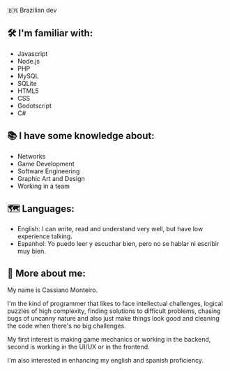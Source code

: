
🇧🇷 Brazilian dev

## 🛠 I'm familiar with:

- Javascript
- Node.js
- PHP
- MySQL
- SQLite
- HTML5
- CSS
- Godotscript
- C#

## 📚 I have some knowledge about:

- Networks
- Game Development
- Software Engineering
- Graphic Art and Design
- Working in a team

## 🗺 Languages:

- English: I can write, read and understand very well, but have low experience talking.
- Espanhol: Yo puedo leer y escuchar bien, pero no se hablar ni escribir muy bien.

## 💬 More about me:

My name is Cassiano Monteiro.

I'm the kind of programmer that likes to face intellectual challenges, logical puzzles of high complexity, finding solutions to difficult problems, chasing bugs of uncanny nature and also just make things look good and cleaning the code when there's no big challenges.

My first interest is making game mechanics or working in the backend, second is working in the UI/UX or in the frontend.

I'm also interested in enhancing my english and spanish proficiency.